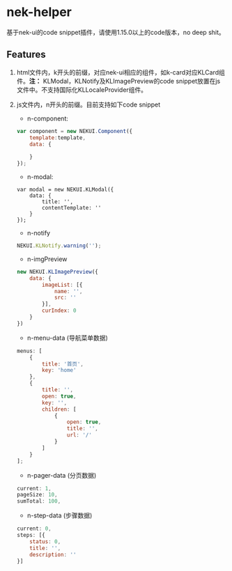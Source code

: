 # nek-helper 
基于nek-ui的code snippet插件，请使用1.15.0以上的code版本，no deep shit。

## Features

1. html文件内，k开头的前缀，对应nek-ui相应的组件，如k-card对应KLCard组件。**注：** KLModal，KLNotify及KLImagePreview的code snippet放置在js文件中。不支持国际化KLLocaleProvider组件。
2. js文件内，n开头的前缀。目前支持如下code snippet
    
    - n-component: 
    
    ```javascript
    var component = new NEKUI.Component({
        template:template,
        data: {
            
        }
    });
    ```

    - n-modal:

    ```javasript
    var modal = new NEKUI.KLModal({
        data: {
            title: '',
            contentTemplate: ''
        }
    });
    ```

    - n-notify

    ```javascript
    NEKUI.KLNotify.warning('');
    ```

    - n-imgPreview

    ```javascript
    new NEKUI.KLImagePreview({
        data: {
            imageList: [{
                name: '',
                src: ''
            }],
            curIndex: 0
        }
    })
    ```

    - n-menu-data (导航菜单数据)

    ```javascript
    menus: [
        {
            title: '首页',
            key: 'home'
        },
        {
            title: '',
            open: true,
            key: '',
            children: [
                {
                    open: true,
                    title: '',
                    url: '/'
                }
            ]
        }
    ];
    ```

    - n-pager-data (分页数据)

    ```javascript
    current: 1,
    pageSize: 10,
    sumTotal: 100,
    ```

    - n-step-data (步骤数据)

    ```javascript
    current: 0,
    steps: [{
        status: 0,
        title: '',
        description: ''
    }]
    ```